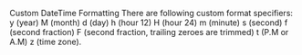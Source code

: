 ﻿Custom DateTime Formatting
There are following custom format specifiers:
y (year)
M (month)d (day)h (hour 12)H (hour 24)m (minute)
s (second)
f (second fraction)
F (second fraction, trailing zeroes are trimmed)t (P.M or A.M)
z (time zone).